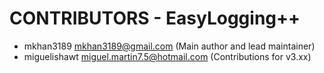 CONTRIBUTORS - EasyLogging++
============================

 * mkhan3189 <mkhan3189@gmail.com> (Main author and lead maintainer)
 * miguelishawt <miguel.martin7.5@hotmail.com> (Contributions for v3.xx)
